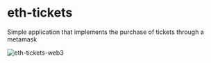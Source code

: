 # eth-tickets
Simple application that implements the purchase of tickets through a metamask

![eth-tickets-web3](https://user-images.githubusercontent.com/18424574/195650851-7882e561-fc53-4ef1-9451-a327df2e8247.gif)
